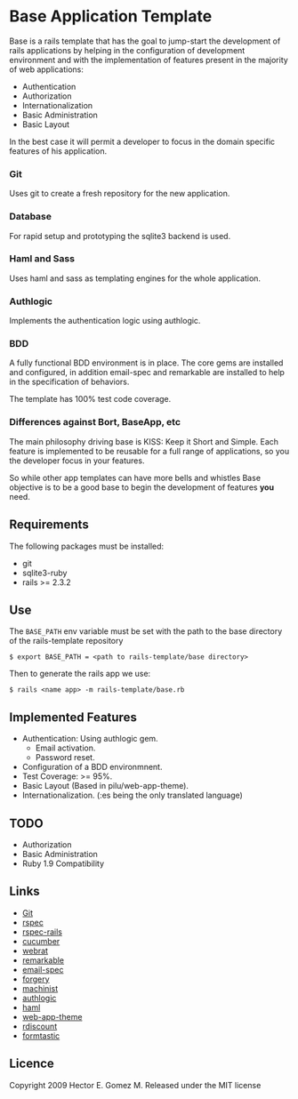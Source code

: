 # Base Application Template
Base is a rails template that has the goal to jump-start the
development of rails applications by helping in the configuration of
development environment and with the implementation of features present
in the majority of web applications:

* Authentication
* Authorization
* Internationalization
* Basic Administration
* Basic Layout

In the best case it will permit a developer to focus in the
domain specific features of his application.

### Git
Uses git to create a fresh repository for the new application.

### Database
For rapid setup and prototyping the sqlite3 backend is used.

### Haml and Sass
Uses haml and sass as templating engines for the whole application.

### Authlogic
Implements the authentication logic using authlogic.

### BDD
A fully functional BDD environment is in place. The core gems are installed
and configured, in addition email-spec and remarkable are installed to
help in the specification of behaviors.

The template has 100% test code coverage.

### Differences against Bort, BaseApp, etc

The main philosophy driving base is KISS: Keep it Short and Simple.
Each feature is implemented to be reusable for a full range
of applications, so you the developer focus in your features.

So while other app templates can have more bells and whistles
Base objective is to be a good base to begin the development
of features **you** need.

## Requirements
The following packages must be installed:

* git
* sqlite3-ruby
* rails >= 2.3.2

## Use
The `BASE_PATH` env variable must be set with the path to the base
directory of the rails-template repository

`
$ export BASE_PATH = <path to rails-template/base directory>
`

Then to generate the rails app we use:

`
$ rails <name app> -m rails-template/base.rb
`

## Implemented Features

* Authentication: Using authlogic gem.
  * Email activation.
  * Password reset.
* Configuration of a BDD environmnent.
* Test Coverage: >= 95%.
* Basic Layout (Based in pilu/web-app-theme).
* Internationalization. (:es being the only translated language)

## TODO
* Authorization
* Basic Administration
* Ruby 1.9 Compatibility

## Links
* [Git](http://git-scm.com/)
* [rspec](http://github.com/dchelimsky/rspec/tree/master)
* [rspec-rails](http://github.com/dchelimsky/rspec-rails/tree/master)
* [cucumber](http://github.com/aslakhellesoy/cucumber/tree/master)
* [webrat](http://github.com/brynary/webrat/tree/master)
* [remarkable](http://github.com/carlosbrando/remarkable/tree/master)
* [email-spec](http://github.com/bmabey/email-spec/tree/master)
* [forgery](http://github.com/sevenwire/forgery/tree/master)
* [machinist](http://github.com/notahat/machinist/tree/master)
* [authlogic](http://github.com/binarylogic/authlogic/tree/master)
* [haml](http://github.com/nex3/haml/tree/master)
* [web-app-theme](http://github.com/pilu/web-app-theme/tree/master)
* [rdiscount](http://github.com/rtomayko/rdiscount/tree/master)
* [formtastic](http://github.com/justinfrench/formtastic/tree/master)

## Licence
Copyright 2009 Hector E. Gomez M. Released under the MIT license
